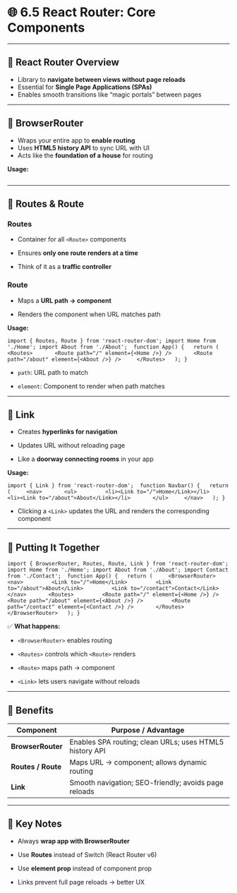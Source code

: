 # 🌐 6.5 React Router: Core Components

---

## 🔹 React Router Overview

- Library to **navigate between views without page reloads**
- Essential for **Single Page Applications (SPAs)**
- Enables smooth transitions like “magic portals” between pages

---

## 🔹 BrowserRouter

- Wraps your entire app to **enable routing**
- Uses **HTML5 history API** to sync URL with UI
- Acts like the **foundation of a house** for routing

**Usage:**

```

```

---

## 🔹 Routes & Route

### Routes

- Container for all `<Route>` components
    
- Ensures **only one route renders at a time**
    
- Think of it as a **traffic controller**
    

### Route

- Maps a **URL path → component**
    
- Renders the component when URL matches path
    

**Usage:**

`import { Routes, Route } from 'react-router-dom'; import Home from './Home'; import About from './About';  function App() {   return (     <Routes>       <Route path="/" element={<Home />} />       <Route path="/about" element={<About />} />     </Routes>   ); }`

- `path`: URL path to match
    
- `element`: Component to render when path matches
    

---

## 🔹 Link

- Creates **hyperlinks for navigation**
    
- Updates URL without reloading page
    
- Like a **doorway connecting rooms** in your app
    

**Usage:**

`import { Link } from 'react-router-dom';  function Navbar() {   return (     <nav>       <ul>         <li><Link to="/">Home</Link></li>         <li><Link to="/about">About</Link></li>       </ul>     </nav>   ); }`

- Clicking a `<Link>` updates the URL and renders the corresponding component
    

---

## 🔹 Putting It Together

`import { BrowserRouter, Routes, Route, Link } from 'react-router-dom'; import Home from './Home'; import About from './About'; import Contact from './Contact';  function App() {   return (     <BrowserRouter>       <nav>         <Link to="/">Home</Link>         <Link to="/about">About</Link>         <Link to="/contact">Contact</Link>       </nav>       <Routes>         <Route path="/" element={<Home />} />         <Route path="/about" element={<About />} />         <Route path="/contact" element={<Contact />} />       </Routes>     </BrowserRouter>   ); }`

✅ **What happens:**

- `<BrowserRouter>` enables routing
    
- `<Routes>` controls which `<Route>` renders
    
- `<Route>` maps path → component
    
- `<Link>` lets users navigate without reloads
    

---

## 🔹 Benefits

|Component|Purpose / Advantage|
|---|---|
|**BrowserRouter**|Enables SPA routing; clean URLs; uses HTML5 history API|
|**Routes / Route**|Maps URL → component; allows dynamic routing|
|**Link**|Smooth navigation; SEO-friendly; avoids page reloads|

---

## 🔹 Key Notes

- Always **wrap app with BrowserRouter**
    
- Use **Routes** instead of Switch (React Router v6)
    
- Use **element prop** instead of component prop
    
- Links prevent full page reloads → better UX